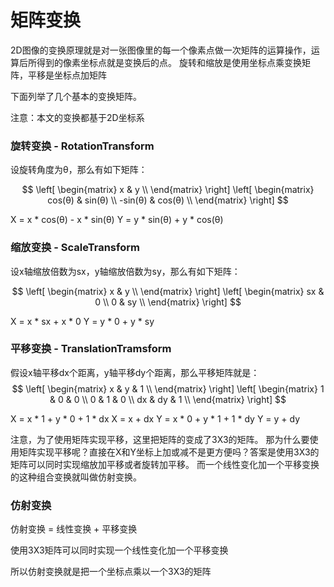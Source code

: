 # 矩阵变换

2D图像的变换原理就是对一张图像里的每一个像素点做一次矩阵的运算操作，运算后所得到的像素坐标点就是变换后的点。
旋转和缩放是使用坐标点乘变换矩阵，平移是坐标点加矩阵

下面列举了几个基本的变换矩阵。

注意：本文的变换都基于2D坐标系

### 旋转变换 - RotationTransform

设旋转角度为θ，那么有如下矩阵：

$$
\left[
    \begin{matrix}
        x & y \\ 
    \end{matrix}
\right]
\left[
    \begin{matrix}
        cos(θ) & sin(θ) \\ 
        -sin(θ) &  cos(θ) \\
    \end{matrix}
\right]
$$

X = x * cos(θ) - x * sin(θ) 
Y = y * sin(θ) + y * cos(θ)

### 缩放变换 - ScaleTransform

设x轴缩放倍数为sx，y轴缩放倍数为sy，那么有如下矩阵：

$$
\left[
    \begin{matrix}
        x & y \\ 
    \end{matrix}
\right]
\left[
    \begin{matrix}
    sx &  0 \\ 
    0  & sy \\
    \end{matrix}
\right]
$$

X = x * sx + x * 0
Y = y * 0 + y * sy


### 平移变换 - TranslationTramsform

假设x轴平移dx个距离，y轴平移dy个距离，那么平移矩阵就是：
$$
\left[
    \begin{matrix}
        x & y & 1 \\ 
    \end{matrix}
\right]
\left[
    \begin{matrix}
        1 & 0 & 0 \\ 
        0 & 1 & 0 \\
        dx & dy & 1 \\
    \end{matrix}
\right]
$$

X = x * 1 + y * 0 + 1 * dx
X = x + dx
Y = x * 0 + y * 1 + 1 * dy
Y = y + dy


注意，为了使用矩阵实现平移，这里把矩阵的变成了3X3的矩阵。
那为什么要使用矩阵实现平移呢？直接在X和Y坐标上加或减不是更方便吗？答案是使用3X3的矩阵可以同时实现缩放加平移或者旋转加平移。
而一个线性变化加一个平移变换的这种组合变换就叫做仿射变换。

### 仿射变换

仿射变换 = 线性变换 + 平移变换

使用3X3矩阵可以同时实现一个线性变化加一个平移变换

所以仿射变换就是把一个坐标点乘以一个3X3的矩阵
